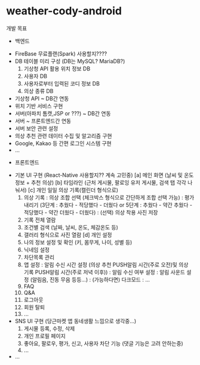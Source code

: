 # weather-cody-android

개발 목표

* 백엔드
- FireBase 무료플랜(Spark) 사용할지????
- DB 테이블 미리 구성 (DB는 MySQL? MariaDB?)
  1) 기상청 API 활용 위치 정보 DB
  2) 사용자 DB
  3) 사용자로부터 입력된 코디 정보 DB
  4) 의상 종류 DB
- 기상청 API ~ DB간 연동
- 위치 기반 서비스 구현
- 서버(아파치 톰캣,JSP or ???) ~ DB간 연동
- 서버 ~ 프론트엔드간 연동
- 서버 보안 관련 설정
- 의상 추천 관련 데이터 수집 및 알고리즘 구현
- Google, Kakao 등 간편 로그인 시스템 구현
- ...

* 프론트엔드
- 기본 UI 구현 (React-Native 사용할지?? 계속 고민중)
[a] 메인 화면 (날씨 및 온도 정보 + 추천 의상)
[b] 타임라인 (근처 게시물, 팔로잉 유저 게시물, 검색 탭 각각 나눠서)
[c] 개인 일일 의상 기록(캘린더 형식으로)
  1) 의상 기록
    : 의상 조합 선택 (체크박스 형식으로 간단하게 조합 선택 가능)
    : 평가 내리기 (3단계 : 추웠다 - 적당했다 - 더웠다 or 5단계 : 추웠다 - 약간 추웠다 - 적당했다 - 약간 더웠다 - 더웠다)
    : (선택) 의상 착용 사진 저장
  2) 기록 전체 열람
  3) 조건별 검색 (날짜, 날씨, 온도, 체감온도 등)
  4) 갤러리 형식으로 사진 열람
[d] 개인 설정
  1) 나의 정보 설정 및 확인 (키, 몸무게, 나이, 성별 등)
  2) 닉네임 설정
  3) 차단목록 관리
  4) 앱 설정
    : 알림 수신 시간 설정 (의상 추천 PUSH알림 시간(주로 오전)및 의상 기록 PUSH알림 시간(주로 저녁 이후)) 
    : 알림 수신 여부 설정
    : 알림 사운드 설정 (알림음, 진동 무음 등등...)
    : (가능하다면) 다크모드
    : ...
  5) FAQ
  6) Q&A
  7) 로그아웃
  8) 회원 탈퇴
  9) ...
- SNS UI 구현 (당근마켓 앱 동네생활 느낌으로 생각중...)
  1) 게시물 등록, 수정, 삭제
  2) 개인 프로필 페이지
  3) 좋아요, 팔로우, 평가, 신고, 사용자 차단 기능 (댓글 기능은 고려 안하는중)
  4) ...
- ...
